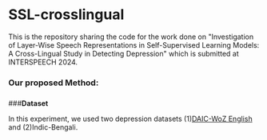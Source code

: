 # SSL-crosslingual

This is the repository sharing the code for the work done on "Investigation of Layer-Wise Speech Representations in Self-Supervised Learning Models: A Cross-Lingual Study in Detecting Depression" which is submitted at INTERSPEECH 2024. 

### **Our proposed Method:** <h3>


###__Dataset__

In this experiment, we used two depression datasets (1)[DAIC-WoZ English](https://dcapswoz.ict.usc.edu/) and (2)Indic-Bengali. 
